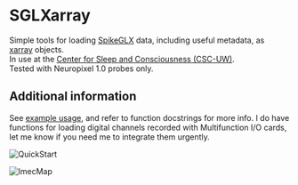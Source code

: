 # SGLXarray
Simple tools for loading [SpikeGLX](https://billkarsh.github.io/SpikeGLX/) data, including useful metadata, as [xarray](https://docs.xarray.dev/en/stable/) objects.  
In use at the [Center for Sleep and Consciousness (CSC-UW)](https://centerforsleepandconsciousness.psychiatry.wisc.edu/research-overview/#SLEEP-target-element).  
Tested with Neuropixel 1.0 probes only.

## Additional information
See [example usage](example.ipynb), and refer to function docstrings for more info.
I do have functions for loading digital channels recorded with Multifunction I/O cards, let me know if you need me to integrate them urgently. 

![QuickStart](https://user-images.githubusercontent.com/4753005/159067426-b5818765-7b11-414e-8f01-f3126a899376.png)

![ImecMap](https://user-images.githubusercontent.com/4753005/159067440-3f3357f0-f2fb-4de4-b735-434511754484.png)
